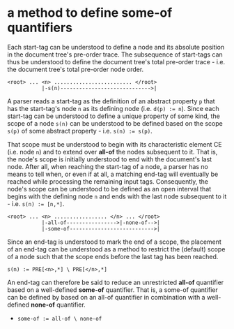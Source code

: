 
<!-- ======================================================================= -->
# a method to define some-of quantifiers

Each start-tag can be understood to define a node and its absolute position in
the document tree's pre-order trace. The subsequence of start-tags can thus be
understood to define the document tree's total pre-order trace - i.e. the
document tree's total pre-order node order.

```
<root> ... <n> ......................... </root>
           |-s(n)----------------------------->|
```

A parser reads a start-tag as the definition of an abstract property `p` that
has the start-tag's node `n` as its defining node (i.e. `d(p) := n`). Since
each start-tag can be understood to define a unique property of some kind,
the scope of a node `s(n)` can be understood to be defined based on the scope
`s(p)` of some abstract property - i.e. `s(n) := s(p)`.

That scope must be understood to begin with its characteristic element CE (i.e.
node `n`) and to extend over **all-of** the nodes subsequent to it. That is,
the node's scope is initially understood to end with the document's last node.
After all, when reaching the start-tag of a node, a parser has no means to tell
when, or even if at all, a matching end-tag will eventually be reached while
processing the remaining input tags. Consequently, the node's scope can be
understood to be defined as an open interval that begins with the defining
node `n` and ends with the last node subsequent to it - i.e. `s(n) := [n,*]`.

```
<root> ... <n> ................. </n> ... </root>
           |-all-of---------------->|-none-of-->|
           |-some-of--------------------------->|
```

Since an end-tag is understood to mark the end of a scope, the placement of an
end-tag can be understood as a method to restrict the (default) scope of a node
such that the scope ends before the last tag has been reached.

```
s(n) := PRE[<n>,*] \ PRE[</n>,*]
```

An end-tag can therefore be said to reduce an unrestricted **all-of** quantifier
based on a well-defined **some-of** quantifier. That is, a some-of quantifier
can be defined by based on an all-of quantifier in combination with a
well-defined **none-of** quantifier.

- `some-of := all-of \ none-of`
